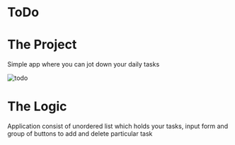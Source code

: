 # ToDo


# The Project
Simple app where you can jot down your daily tasks

![todo](https://user-images.githubusercontent.com/33424405/43580736-c3766e94-9656-11e8-9a87-538547211023.png)

# The Logic
Application consist of unordered list which holds your tasks, input form and group of buttons to add and delete particular task
